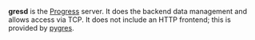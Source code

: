 **gresd** is the [Progress][] server. It does the backend data management and allows access via TCP. It does not include an HTTP frontend; this is provided by [pygres][].

[Progress]: http://fenhl.net/gres/ (Fenhl: Progress)
[pygres]: https://github.com/fidera/pygres (github: fidera: pygres)
